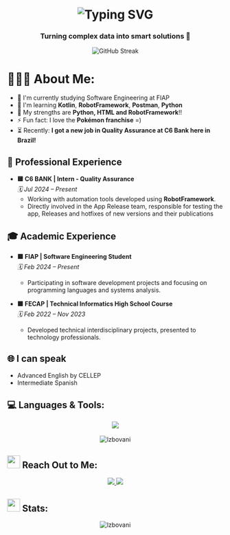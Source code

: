 <h1 align="center">
   <img src="https://readme-typing-svg.herokuapp.com?font=Fira+Code&size=21&center=true&duration=3900&pause=500&color=A259FF&width=435&lines=I'm+Lucas+Zappia;%F0%9F%A4%96+IA+Technician+%26+Data+Analyst+%F0%9F%93%88" alt="Typing SVG" />
</h1>
<h3 align="center">Turning complex data into smart solutions 🚀</h3>



<div align=center>
    <img src="https://streak-stats.demolab.com?user=lzbovani&theme=radical" alt="GitHub Streak" />
</div>


# 🤸🏻‍♂️ **About Me:** 
- 🔭 I'm currently studying Software Engineering at FIAP  
- 🌱 I'm learning **Kotlin**, **RobotFramework**, **Postman**, **Python**  
- 💬 My strengths are **Python, HTML and RobotFramework**!! 
- ⚡ Fun fact: I love the **Pokémon franchise** =)
- ⏳ Recently: **I got a new job in Quality Assurance at C6 Bank here in Brazil!**  


## 🏢 **Professional Experience**  
- **🟨 C6 BANK | Intern - Quality Assurance**  
  *🗓️ Jul 2024 – Present*  
  - Working with automation tools developed using **RobotFramework**.
  - Directly involved in the App Release team, responsible for testing the app, Releases and hotfixes of new versions and their publications

## 🎓 **Academic Experience**  
- **🟥 FIAP | Software Engineering Student**  
  *🗓️ Feb 2024 – Present*  
  - Participating in software development projects and focusing on programming languages and systems analysis.  

- **🟩 FECAP | Technical Informatics High School Course**  
  *🗓️ Feb 2022 – Nov 2023*  
  - Developed technical interdisciplinary projects, presented to technology professionals.  

## 🌐 **I can speak**  
- Advanced English by CELLEP  
- Intermediate Spanish  


## 💻 **Languages & Tools:** 
<div align="center">
    <img src="https://skillicons.dev/icons?i=python,sqlite,mysql,html,git,vscode,linux" />
 <br><br>
    <img align="center" src="https://github-readme-stats.vercel.app/api/top-langs?username=lzbovani&show_icons=true&locale=en&layout=compact&theme=transparent&hide_border=true" alt="lzbovani" "/>
    <br>
</div>

## <img src="https://media.tenor.com/kaYTu--3q_EAAAAi/pepe-calling.gif" width="30"> **Reach Out to Me:** 
<p align="center">
  <a href="mailto:lucaszbovani@gmail.com">
    <img src="https://img.shields.io/badge/Gmail-333333?style=for-the-badge&logo=gmail&logoColor=red" />
  </a>
  <a href="https://www.linkedin.com/in/lucas-zappia-bovani-095542276/" target="_blank">
    <img src="https://img.shields.io/badge/LinkedIn-0077B5?style=for-the-badge&logo=linkedin&logoColor=white" target="_blank" />
  </a>
</p>

## <img src="https://media.tenor.com/LSHKMiRdLggAAAAi/statistics-trending-up.gif" width="30"> **Stats:** 

<div align="center">
  <img align="center" src="https://github-readme-stats.vercel.app/api?username=lzbovani&show_icons=true&locale=en&layout=compact&theme=transparent&hide_border=true" alt="lzbovani"/>
</div>
